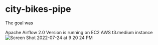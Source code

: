 # city-bikes-pipe
The goal was 



Apache Airflow 2.0 Version is running on EC2 AWS t3.medium instance 
![Screen Shot 2022-07-24 at 9 20 24 PM](https://user-images.githubusercontent.com/9925727/180692308-5033d44b-c454-405e-b694-46d2c37e8b70.png)
